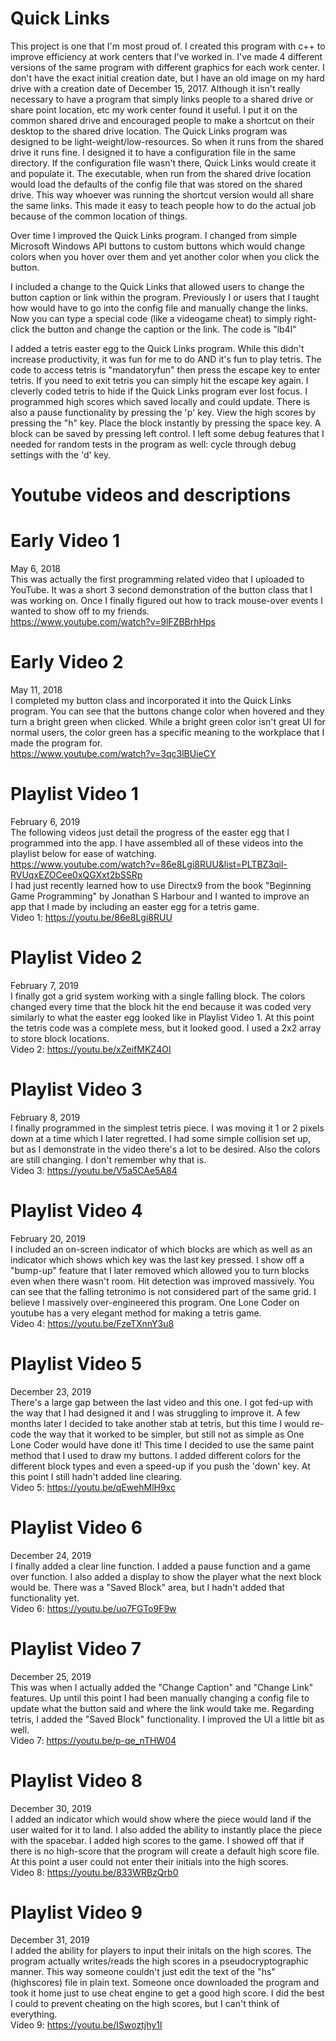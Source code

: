 # Quick Links
This project is one that I'm most proud of. I created this program with c++ to improve efficiency at work centers that I've worked in. I've made 4 different versions of the same program with different graphics for each work center. I don't have the exact initial creation date, but I have an old image on my hard drive with a creation date of December 15, 2017. Although it isn't really necessary to have a program that simply links people to a shared drive or share point location, etc my work center found it useful. I put it on the common shared drive and encouraged people to make a shortcut on their desktop to the shared drive location. The Quick Links program was designed to be light-weight/low-resources. So when it runs from the shared drive it runs fine. I designed it to have a configuration file in the same directory. If the configuration file wasn't there, Quick Links would create it and populate it. The executable, when run from the shared drive location would load the defaults of the config file that was stored on the shared drive. This way whoever was running the shortcut version would all share the same links. This made it easy to teach people how to do the actual job because of the common location of things.  

Over time I improved the Quick Links program. I changed from simple Microsoft Windows API buttons to custom buttons which would change colors when you hover over them and yet another color when you click the button.  

I included a change to the Quick Links that allowed users to change the button caption or link within the program. Previously I or users that I taught how would have to go into the config file and manually change the links. Now you can type a special code (like a videogame cheat) to simply right-click the button and change the caption or the link. The code is "lb4l"  

I added a tetris easter egg to the Quick Links program. While this didn't increase productivity, it was fun for me to do AND it's fun to play tetris. The code to access tetris is "mandatoryfun" then press the escape key to enter tetris. If you need to exit tetris you can simply hit the escape key again. I cleverly coded tetris to hide if the Quick Links program ever lost focus. I programmed high scores which saved locally and could update. There is also a pause functionality by pressing the 'p' key. View the high scores by pressing the "h" key. Place the block instantly by pressing the space key. A block can be saved by pressing left control. I left some debug features that I needed for random tests in the program as well: cycle through debug settings with the 'd' key.  

# Youtube videos and descriptions
# Early Video 1
May 6, 2018  
This was actually the first programming related video that I uploaded to YouTube. It was a short 3 second demonstration of the button class that I was working on. Once I finally figured out how to track mouse-over events I wanted to show off to my friends.  
https://www.youtube.com/watch?v=9lFZBBrhHps  

# Early Video 2
May 11, 2018  
I completed my button class and incorporated it into the Quick Links program. You can see that the buttons change color when hovered and they turn a bright green when clicked. While a bright green color isn't great UI for normal users, the color green has a specific meaning to the workplace that I made the program for.  
https://www.youtube.com/watch?v=3qc3lBUieCY

# Playlist Video 1
February 6, 2019  
The following videos just detail the progress of the easter egg that I programmed into the app. I have assembled all of these videos into the playlist below for ease of watching.  
https://www.youtube.com/watch?v=86e8Lgi8RUU&list=PLTBZ3qil-RVUqxEZOCee0xQGXxt2bSSRp  
I had just recently learned how to use Directx9 from the book "Beginning Game Programming" by Jonathan S Harbour and I wanted to improve an app that I made by including an easter egg for a tetris game.  
Video 1: https://youtu.be/86e8Lgi8RUU  

# Playlist Video 2
February 7, 2019  
I finally got a grid system working with a single falling block. The colors changed every time that the block hit the end because it was coded very similarly to what the easter egg looked like in Playlist Video 1. At this point the tetris code was a complete mess, but it looked good. I used a 2x2 array to store block locations.  
Video 2: https://youtu.be/xZeifMKZ4OI  

# Playlist Video 3
February 8, 2019  
I finally programmed in the simplest tetris piece. I was moving it 1 or 2 pixels down at a time which I later regretted. I had some simple collision set up, but as I demonstrate in the video there's a lot to be desired. Also the colors are still changing. I don't remember why that is.  
Video 3: https://youtu.be/V5a5CAe5A84  

# Playlist Video 4
February 20, 2019  
I included an on-screen indicator of which blocks are which as well as an indicator which shows which key was the last key pressed. I show off a "bump-up" feature that I later removed which allowed you to turn blocks even when there wasn't room. Hit detection was improved massively. You can see that the falling tetronimo is not considered part of the same grid. I believe I massively over-engineered this program. One Lone Coder on youtube has a very elegant method for making a tetris game.  
Video 4: https://youtu.be/FzeTXnnY3u8  

# Playlist Video 5
December 23, 2019  
There's a large gap between the last video and this one. I got fed-up with the way that I had designed it and I was struggling to improve it. A few months later I decided to take another stab at tetris, but this time I would re-code the way that it worked to be simpler, but still not as simple as One Lone Coder would have done it! This time I decided to use the same paint method that I used to draw my buttons. I added different colors for the different block types and even a speed-up if you push the 'down' key. At this point I still hadn't added line clearing.  
Video 5: https://youtu.be/qEwehMlH9xc  

# Playlist Video 6
December 24, 2019  
I finally added a clear line function. I added a pause function and a game over function. I also added a display to show the player what the next block would be. There was a "Saved Block" area, but I hadn't added that functionality yet.  
Video 6: https://youtu.be/uo7FGTo9F9w  

# Playlist Video 7
December 25, 2019  
This was when I actually added the "Change Caption" and "Change Link" features. Up until this point I had been manually changing a config file to update what the button said and where the link would take me. Regarding tetris, I added the "Saved Block" functionality. I improved the UI a little bit as well.  
Video 7: https://youtu.be/p-qe_nTHW04

# Playlist Video 8
December 30, 2019  
I added an indicator which would show where the piece would land if the user waited for it to land. I also added the ability to instantly place the piece with the spacebar. I added high scores to the game. I showed off that if there is no high-score that the program will create a default high score file. At this point a user could not enter their initials into the high scores.  
Video 8: https://youtu.be/833WRBzQrb0

# Playlist Video 9
December 31, 2019  
I added the ability for players to input their initals on the high scores. The program actually writes/reads the high scores in a pseudocryptographic manner. This way someone couldn't just edit the text of the "hs" (highscores) file in plain text. Someone once downloaded the program and took it home just to use cheat engine to get a good high score. I did the best I could to prevent cheating on the high scores, but I can't think of everything.  
Video 9: https://youtu.be/ISwoztjhy1I
